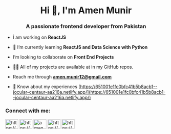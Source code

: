 

<h1 align="center">Hi 👋, I'm Amen Munir</h1>
<h3 align="center">A passionate frontend developer from Pakistan</h3>


- Ì am working on **ReactJS**

- 🌱 I’m currently learning **ReactJS and Data Science with Python**

- I’m looking to collaborate on **Front End Projects**

- 👨‍💻 All of my projects are available at in my GitHub repos.

- Reach me through **amen.munir12@gmail.com**

- 📄 Know about my experiences [https://651001e1fc0bfc41b5b8acb1--jocular-centaur-aa216a.netlify.app/](https://651001e1fc0bfc41b5b8acb1--jocular-centaur-aa216a.netlify.app/)

<h3 align="left">Connect with me:</h3>
<p align="left">
<a href="https://codepen.io/https://codepen.io/amen-munir-the-solid" target="blank"><img align="center" src="https://raw.githubusercontent.com/rahuldkjain/github-profile-readme-generator/master/src/images/icons/Social/codepen.svg" alt="https://codepen.io/amen-munir-the-solid" height="30" width="40" /></a>
<a href="https://linkedin.com/in/https://www.linkedin.com/in/amen-munir-b98996256/" target="blank"><img align="center" src="https://raw.githubusercontent.com/rahuldkjain/github-profile-readme-generator/master/src/images/icons/Social/linked-in-alt.svg" alt="https://www.linkedin.com/in/amen-munir-b98996256/" height="30" width="40" /></a>
<a href="https://fb.com/amenmunir" target="blank"><img align="center" src="https://raw.githubusercontent.com/rahuldkjain/github-profile-readme-generator/master/src/images/icons/Social/facebook.svg" alt="amenmunir" height="30" width="40" /></a>
<a href="https://instagram.com/https://www.instagram.com/amenmunir/" target="blank"><img align="center" src="https://raw.githubusercontent.com/rahuldkjain/github-profile-readme-generator/master/src/images/icons/Social/instagram.svg" alt="https://www.instagram.com/amenmunir/" height="30" width="40" /></a>
<a href="https://www.hackerrank.com/https://www.hackerrank.com/amenmunir16" target="blank"><img align="center" src="https://raw.githubusercontent.com/rahuldkjain/github-profile-readme-generator/master/src/images/icons/Social/hackerrank.svg" alt="https://www.hackerrank.com/amenmunir16" height="30" width="40" /></a>
</p>









